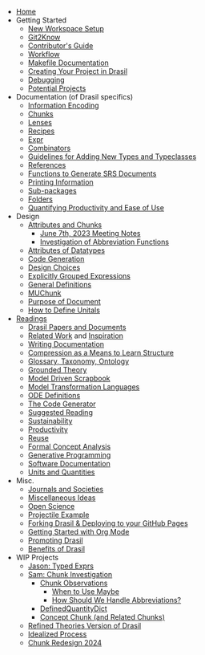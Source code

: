 - [Home](https://github.com/JacquesCarette/Drasil/wiki)
- Getting Started
  - [New Workspace Setup](New-Workspace-Setup)
  - [Git2Know](Git2Know-for-Drasil)
  - [Contributor's Guide](Contributor's-Guide)
  - [Workflow](Workflow)
  - [Makefile Documentation](Makefile)
  - [Creating Your Project in Drasil](Creating-Your-Project-in-Drasil)
  - [Debugging](Debugging-in-Drasil)
  - [Potential Projects](Potential-Projects)
- Documentation (of Drasil specifics)
  - [Information Encoding](Information-Encoding)
  - [Chunks](Chunks)
  - [Lenses](Lenses)
  - [Recipes](Recipes)
  - [Expr](Expr)
  - [Combinators](Combinator-Documentation)
  - [Guidelines for Adding New Types and Typeclasses](Guidelines-for-Adding-New-Types-and-Typeclasses-in-Drasil)
  - [References](Reference-Design-and-Documentation)
  - [Functions to Generate SRS Documents](Functions-to-Generate-SRS-Documents)
  - [Printing Information](Printing-Information-Guide)
  - [Sub-packages](SubPackages)
  - [Folders](Folder-layout)
  - [Quantifying Productivity and Ease of Use](Quantifying-Productivity-and-Ease-of-Use)
- Design
  - [Attributes and Chunks](Attributes-and-Chunks)
    - [June 7th, 2023 Meeting Notes](Attributes-and-Chunks,-Meeting-June-7th,-2023)
    - [Investigation of Abbreviation Functions](Investigation-of-Abbreviation-Functions)
  - [Attributes of Datatypes](Attributes-of-Data-Types)
  - [Code Generation](Code-Generation)
  - [Design Choices](Design-Choices)
  - [Explicitly Grouped Expressions](Explicit-Grouping-of-Expressions)
  - [General Definitions](General-Definitions)
  - [MUChunk](MUChunk)
  - [Purpose of Document](Recipe-for-Purpose-of-Document-Section)
  - [How to Define Unitals](WIP-How-to-define-Unitals)
- [Readings](Readings)
  - [Drasil Papers and Documents](Drasil-Papers-and-Documents)
  - [Related Work](Related-Work) and [Inspiration](Inspiration)
  - [Writing Documentation](Writing-Documentation)
  - [Compression as a Means to Learn Structure](Compression-as-a-means-to-learn-structure)
  - [Glossary, Taxonomy, Ontology](Glossary,-Taxonomy,-Ontology)
  - [Grounded Theory](Grounded-Theory)
  - [Model Driven Scrapbook](Model-Driven-Scrapbook)
  - [Model Transformation Languages](Model-Transformation-Languages)
  - [ODE Definitions](ODE-Definitions)
  - [The Code Generator](The-Code-Generator)
  - [Suggested Reading](Suggested-Reading)
  - [Sustainability](Sustainability)
  - [Productivity](Productivity)
  - [Reuse](Reuse)
  - [Formal Concept Analysis](Formal-Concept-Analysis)
  - [Generative Programming](Generative-Programming)
  - [Software Documentation](Software-Documentation)
  - [Units and Quantities](Units)
- Misc.
  - [Journals and Societies](Journals-and-Societies)
  - [Miscellaneous Ideas](Miscellaneous-ideas)
  - [Open Science](Open-Science)
  - [Projectile Example](Projectile-Example)
  - [Forking Drasil & Deploying to your GitHub Pages](Forking-Drasil-&-Deploying-to-your-GitHub-Pages)
  - [Getting Started with Org Mode](Getting-Started-with-Org-Mode)
  - [Promoting Drasil](Promoting-Drasil)
  - [Benefits of Drasil](Benefits-of-Drasil)
- WIP Projects
  - [Jason: Typed Exprs](Typed-Exprs)
  - [Sam: Chunk Investigation](Chunk-Investigation)
    - [Chunk Observations](Chunk-Observations)
      - [When to Use Maybe](When-to-Use-Maybe)
      - [How Should We Handle Abbreviations?](How-Should-We-Handle-Abbreviations?)
    - [DefinedQuantityDict](DefinedQuantityDict)
    - [Concept Chunk (and Related Chunks)](<Concept-Chunk-(and-Related-Chunks)>)
  - [Refined Theories Version of Drasil](Refined-Theories-version-of-Drasil)
  - [Idealized Process](Idealized-Process)
  - [Chunk Redesign 2024](Chunk-Redesign-2024)
